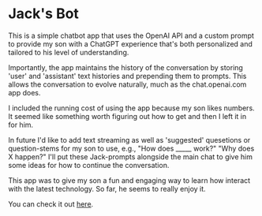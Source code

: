 # Jack's Bot

This is a simple chatbot app that uses the OpenAI API and a custom prompt to provide my son with a ChatGPT experience that's both personalized and tailored to his level of understanding. 

Importantly, the app maintains the history of the conversation by storing 'user' and 'assistant' text histories and prepending them to prompts. This allows the conversation to evolve naturally, much as the chat.openai.com app does. 

I included the running cost of using the app because my son likes numbers. It seemed like something worth figuring out how to get and then I left it in for him.

In future I'd like to add text streaming as well as 'suggested' quesetions or question-stems for my son to use, e.g., "How does _____ work?" "Why does X happen?" I'll put these Jack-prompts alongside the main chat to give him some ideas for how to continue the conversation.

This app was to give my son a fun and engaging way to learn how interact with the latest technology. So far, he seems to really enjoy it.

You can check it out [here](jack-chat.herokuapp.com/). 
